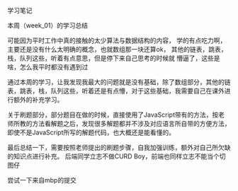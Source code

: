 学习笔记

本周（week_01）的学习总结

可能因为平时工作中真的接触的太少算法与数据结构的内容，
学的有点吃力啊，主要还是没有什么太明确的概念，也就数组那一块还算ok，
其他的链表，跳表，栈，队列这些，听着有点意思，但是停下来自己思考的时候就
懵逼了，这些是啥，怎么我平时都没有遇到过

通过本周的学习，让我发现我最大的问题就是没有基础，除了数组部分，其他的链表，跳表，栈，队列这些，听着还是有点懵，对于这些基础，我需要自己在课外进行额外的补充学习。

关于刷题部分，部分题目在做的时候，直接使用了JavaScript带有的方法，按老师所教的方法看解题之后，发现很多解题都并不涉及对应语言所自带的方便方法，即使不是JavaScript所写的解题代码，也大概还是能看懂的。


最后总结一下，需要按照老师提出的刷题步骤，自我加强训练，额外对自己所欠缺的知识点进行补充。
后端同学立志不做CURD Boy，前端也同样立志不能当个切图仔

尝试一下来自mbp的提交
